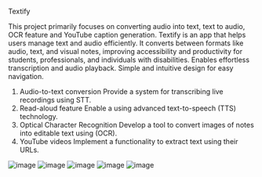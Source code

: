 Textify

This project primarily focuses on converting audio into text, text to audio, OCR feature and YouTube caption generation.
Textify is an app that helps users manage text and audio efficiently. 
It converts between formats like audio, text, and visual notes, improving accessibility and productivity for students, professionals, and individuals with disabilities.
Enables effortless transcription and audio playback.
Simple and intuitive design for easy navigation.

1. Audio-to-text conversion
    Provide a system for transcribing live recordings using STT.
2. Read-aloud feature 
   Enable a using advanced text-to-speech (TTS) technology.
3. Optical Character Recognition 
    Develop a tool to convert images of notes into editable text using (OCR).
4. YouTube videos 
    Implement a functionality to extract text using their URLs.


![image](https://github.com/user-attachments/assets/b6e33d00-3c44-4588-9a5a-cc63b35b0f5d)
![image](https://github.com/user-attachments/assets/6aebc6eb-23cd-493e-823e-b79414e93a44)
![image](https://github.com/user-attachments/assets/98b9346c-b5c4-4d35-8cd8-f4e34363d923)
![image](https://github.com/user-attachments/assets/fe5c97e0-20d8-4694-89c0-991d1f46cc56)
![image](https://github.com/user-attachments/assets/1c9e0311-4681-424c-8427-d9682d1e1c04)



